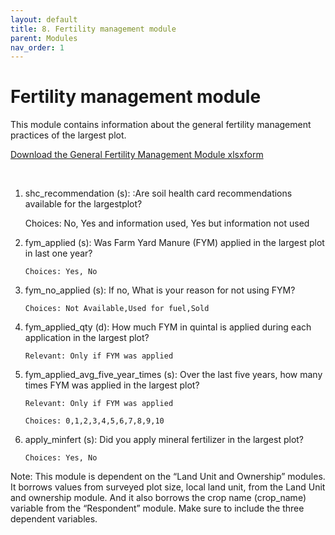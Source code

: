 ```yaml
---
layout: default
title: 8. Fertility management module
parent: Modules
nav_order: 1
---
```


# Fertility management module

This module contains information about the general fertility management practices of the largest plot.

 [Download the General Fertility Management Module xlsxform](Modules/df_fert_mgmt.xlsx)

 
1.  shc_recommendation (s): :Are soil health card recommendations available for the largestplot?

    Choices: No, Yes and information used, Yes but information not used

2.  fym_applied (s):  Was Farm Yard Manure (FYM) applied in the largest  plot in last one year?

        Choices: Yes, No

3.  fym_no_applied (s): If no, What is your reason for not using FYM?

        Choices: Not Available,Used for fuel,Sold

4.  fym_applied_qty (d):    How much FYM in quintal is applied during each application in the largest plot?

        Relevant: Only if FYM was applied


5.  fym_applied_avg_five_year_times (s): Over the last five years, how many times FYM was applied in the largest plot?

        Relevant: Only if FYM was applied
                
        Choices: 0,1,2,3,4,5,6,7,8,9,10


6.  apply_minfert (s): Did you apply mineral fertilizer in the largest plot?

        Choices: Yes, No


<div class = 'alert'>
Note: This module is dependent on the “Land Unit and Ownership” modules. It borrows values from surveyed plot size, local land unit, from the Land Unit and ownership module. And it also borrows the crop name (crop_name) variable from the “Respondent” module. Make sure to include the three dependent variables.
 </div>